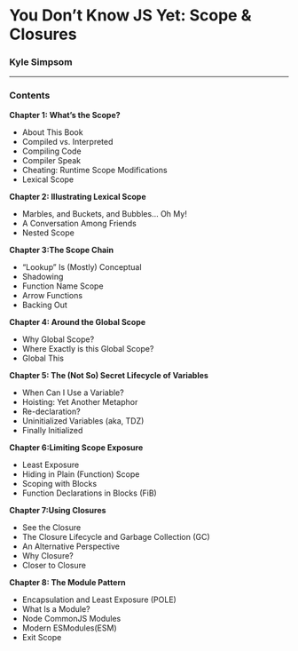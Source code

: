 # You Don’t Know JS Yet: Scope & Closures

### Kyle Simpsom

***


### Contents


**Chapter 1: What’s the Scope?**
  * About This Book 
  * Compiled vs. Interpreted 
  * Compiling Code 
  * Compiler Speak
  * Cheating: Runtime Scope Modifications 
  * Lexical Scope


**Chapter 2: Illustrating Lexical Scope**

  * Marbles, and Buckets, and Bubbles... Oh My!
  * A Conversation Among Friends
  * Nested Scope
  

**Chapter 3:The Scope Chain** 

  * “Lookup” Is (Mostly) Conceptual 
  * Shadowing
  * Function Name Scope 
  * Arrow Functions 
  * Backing Out


**Chapter 4: Around the Global Scope**

  * Why Global Scope? 
  * Where Exactly is this Global Scope? 
  * Global This
 
   
**Chapter 5: The (Not So) Secret Lifecycle of Variables** 

  * When Can I Use a Variable?
  * Hoisting: Yet Another Metaphor
  * Re-declaration?
  * Uninitialized Variables (aka, TDZ) 
  * Finally Initialized

**Chapter 6:Limiting Scope Exposure** 
  
  * Least Exposure 
  * Hiding in Plain (Function) Scope 
  * Scoping with Blocks
  * Function Declarations in Blocks (FiB)
   
**Chapter 7:Using Closures** 
  
  * See the Closure
  * The Closure Lifecycle and Garbage Collection (GC)
  * An Alternative Perspective
  * Why Closure?
  * Closer to Closure

**Chapter 8: The Module Pattern**

  * Encapsulation and Least Exposure (POLE) 
  * What Is a Module?
  * Node CommonJS Modules 
  * Modern ESModules(ESM)
  * Exit Scope 
 
   